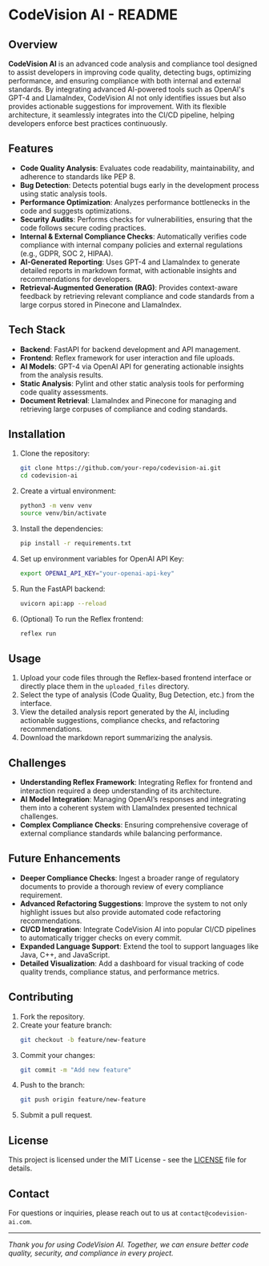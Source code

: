 # CodeVision AI - README

## Overview

**CodeVision AI** is an advanced code analysis and compliance tool designed to assist developers in improving code quality, detecting bugs, optimizing performance, and ensuring compliance with both internal and external standards. By integrating advanced AI-powered tools such as OpenAI's GPT-4 and LlamaIndex, CodeVision AI not only identifies issues but also provides actionable suggestions for improvement. With its flexible architecture, it seamlessly integrates into the CI/CD pipeline, helping developers enforce best practices continuously.

## Features

- **Code Quality Analysis**: Evaluates code readability, maintainability, and adherence to standards like PEP 8.
- **Bug Detection**: Detects potential bugs early in the development process using static analysis tools.
- **Performance Optimization**: Analyzes performance bottlenecks in the code and suggests optimizations.
- **Security Audits**: Performs checks for vulnerabilities, ensuring that the code follows secure coding practices.
- **Internal & External Compliance Checks**: Automatically verifies code compliance with internal company policies and external regulations (e.g., GDPR, SOC 2, HIPAA).
- **AI-Generated Reporting**: Uses GPT-4 and LlamaIndex to generate detailed reports in markdown format, with actionable insights and recommendations for developers.
- **Retrieval-Augmented Generation (RAG)**: Provides context-aware feedback by retrieving relevant compliance and code standards from a large corpus stored in Pinecone and LlamaIndex.

## Tech Stack

- **Backend**: FastAPI for backend development and API management.
- **Frontend**: Reflex framework for user interaction and file uploads.
- **AI Models**: GPT-4 via OpenAI API for generating actionable insights from the analysis results.
- **Static Analysis**: Pylint and other static analysis tools for performing code quality assessments.
- **Document Retrieval**: LlamaIndex and Pinecone for managing and retrieving large corpuses of compliance and coding standards.

## Installation

1. Clone the repository:
   ```bash
   git clone https://github.com/your-repo/codevision-ai.git
   cd codevision-ai
   ```

2. Create a virtual environment:
   ```bash
   python3 -m venv venv
   source venv/bin/activate
   ```

3. Install the dependencies:
   ```bash
   pip install -r requirements.txt
   ```

4. Set up environment variables for OpenAI API Key:
   ```bash
   export OPENAI_API_KEY="your-openai-api-key"
   ```

5. Run the FastAPI backend:
   ```bash
   uvicorn api:app --reload
   ```

6. (Optional) To run the Reflex frontend:
   ```bash
   reflex run
   ```

## Usage

1. Upload your code files through the Reflex-based frontend interface or directly place them in the `uploaded_files` directory.
2. Select the type of analysis (Code Quality, Bug Detection, etc.) from the interface.
3. View the detailed analysis report generated by the AI, including actionable suggestions, compliance checks, and refactoring recommendations.
4. Download the markdown report summarizing the analysis.

## Challenges

- **Understanding Reflex Framework**: Integrating Reflex for frontend and interaction required a deep understanding of its architecture.
- **AI Model Integration**: Managing OpenAI’s responses and integrating them into a coherent system with LlamaIndex presented technical challenges.
- **Complex Compliance Checks**: Ensuring comprehensive coverage of external compliance standards while balancing performance.
  
## Future Enhancements

- **Deeper Compliance Checks**: Ingest a broader range of regulatory documents to provide a thorough review of every compliance requirement.
- **Advanced Refactoring Suggestions**: Improve the system to not only highlight issues but also provide automated code refactoring recommendations.
- **CI/CD Integration**: Integrate CodeVision AI into popular CI/CD pipelines to automatically trigger checks on every commit.
- **Expanded Language Support**: Extend the tool to support languages like Java, C++, and JavaScript.
- **Detailed Visualization**: Add a dashboard for visual tracking of code quality trends, compliance status, and performance metrics.

## Contributing

1. Fork the repository.
2. Create your feature branch:
   ```bash
   git checkout -b feature/new-feature
   ```
3. Commit your changes:
   ```bash
   git commit -m "Add new feature"
   ```
4. Push to the branch:
   ```bash
   git push origin feature/new-feature
   ```
5. Submit a pull request.

## License

This project is licensed under the MIT License - see the [LICENSE](LICENSE) file for details.

## Contact

For questions or inquiries, please reach out to us at `contact@codevision-ai.com`.

---

*Thank you for using CodeVision AI. Together, we can ensure better code quality, security, and compliance in every project.*
